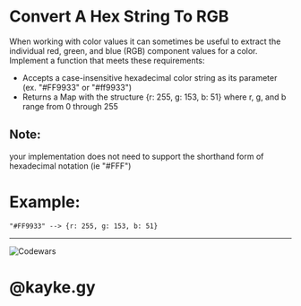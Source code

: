 # __Convert A Hex String To RGB__ 
When working with color values it can sometimes be useful to extract the individual red, green, and blue (RGB) component values for a color. Implement a function that meets these requirements:

<ul>
    <li> Accepts a case-insensitive hexadecimal color string as its parameter (ex. "#FF9933"  or "#ff9933")</li>
    <li> Returns a Map<String, int> with the structure {r: 255, g: 153, b: 51} where r, g, and b range from 0 through 255</li>
</ul>

## __Note:__ 
your implementation does not need to support the shorthand form of hexadecimal notation (ie "#FFF")
# __Example:__
```
"#FF9933" --> {r: 255, g: 153, b: 51}
```
<hr>

![Codewars](https://www.codewars.com/users/kaykesandes/badges/large)
# __@kayke.gy__